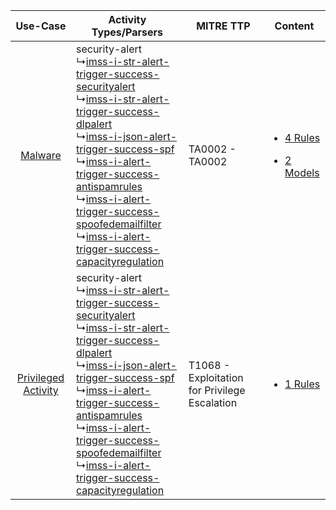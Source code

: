 |    Use-Case    | Activity Types/Parsers    | MITRE TTP    | Content    |
|:----:| ---- | ---- | ---- |
|    [Malware](../../../UseCases/uc_malware.md)    |  security-alert<br> ↳[imss-i-str-alert-trigger-success-securityalert](Ps/pC_imssistralerttriggersuccesssecurityalert.md)<br> ↳[imss-i-str-alert-trigger-success-dlpalert](Ps/pC_imssistralerttriggersuccessdlpalert.md)<br> ↳[imss-i-json-alert-trigger-success-spf](Ps/pC_imssijsonalerttriggersuccessspf.md)<br> ↳[imss-i-alert-trigger-success-antispamrules](Ps/pC_imssialerttriggersuccessantispamrules.md)<br> ↳[imss-i-alert-trigger-success-spoofedemailfilter](Ps/pC_imssialerttriggersuccessspoofedemailfilter.md)<br> ↳[imss-i-alert-trigger-success-capacityregulation](Ps/pC_imssialerttriggersuccesscapacityregulation.md)<br> | TA0002 - TA0002<br>    | [<ul><li>4 Rules</li></ul><ul><li>2 Models</li></ul>](RM/r_m_imss_imss_Malware.md) |
| [Privileged Activity](../../../UseCases/uc_privileged_activity.md) |  security-alert<br> ↳[imss-i-str-alert-trigger-success-securityalert](Ps/pC_imssistralerttriggersuccesssecurityalert.md)<br> ↳[imss-i-str-alert-trigger-success-dlpalert](Ps/pC_imssistralerttriggersuccessdlpalert.md)<br> ↳[imss-i-json-alert-trigger-success-spf](Ps/pC_imssijsonalerttriggersuccessspf.md)<br> ↳[imss-i-alert-trigger-success-antispamrules](Ps/pC_imssialerttriggersuccessantispamrules.md)<br> ↳[imss-i-alert-trigger-success-spoofedemailfilter](Ps/pC_imssialerttriggersuccessspoofedemailfilter.md)<br> ↳[imss-i-alert-trigger-success-capacityregulation](Ps/pC_imssialerttriggersuccesscapacityregulation.md)<br> | T1068 - Exploitation for Privilege Escalation<br> | [<ul><li>1 Rules</li></ul>](RM/r_m_imss_imss_Privileged_Activity.md)    |